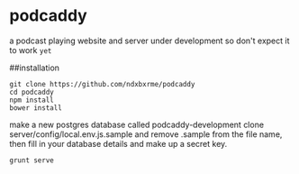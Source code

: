 podcaddy
========
a podcast playing website and server
under development so don't expect it to work `yet`

##installation

```
git clone https://github.com/ndxbxrme/podcaddy
cd podcaddy
npm install
bower install
```

make a new postgres database called podcaddy-development
clone server/config/local.env.js.sample and remove .sample from the file name, then fill in your database details and make up a secret key.

```
grunt serve
```
